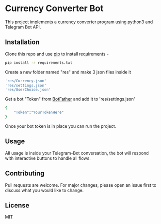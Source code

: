 # Currency Converter Bot

This project implements a currency converter program using python3 and Telegram Bot API.


## Installation

Clone this repo and use [pip](https://pip.pypa.io/en/stable/) to install requirements -

```bash
pip install -r requirements.txt
```

Create a new folder named "res" and make 3 json files inside it

```bash
'res/Currency.json'
'res/settings.json'
'res/UserChoice.json'
```

Get a bot "Token" from [BotFather](https://core.telegram.org/bots#:~:text=for%20existing%20ones.-,Creating%20a%20new%20bot,mentions%20and%20t.me%20links.) and add it to 'res/settings.json'
```bash
{
    "Token":"YourTokenHere"
}
```
Once your bot token is in place you can run the project.

## Usage
All usage is inside your Telegram-Bot conversation,
the bot will respond with interactive buttons to handle all flows.



## Contributing
Pull requests are welcome. For major changes, please open an issue first to discuss what you would like to change.



## License
[MIT](https://choosealicense.com/licenses/mit/)
